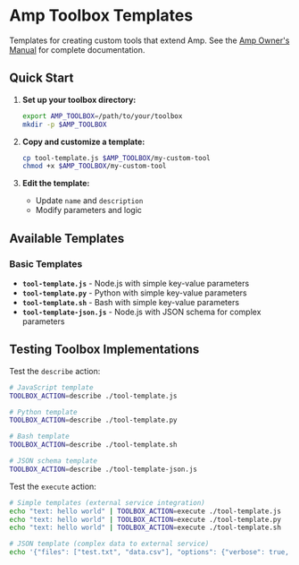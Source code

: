 # Amp Toolbox Templates

Templates for creating custom tools that extend Amp. See the [Amp Owner's Manual](https://ampcode.com/manual#toolboxes) for complete documentation.

## Quick Start

1. **Set up your toolbox directory:**

   ```bash
   export AMP_TOOLBOX=/path/to/your/toolbox
   mkdir -p $AMP_TOOLBOX
   ```

2. **Copy and customize a template:**

   ```bash
   cp tool-template.js $AMP_TOOLBOX/my-custom-tool
   chmod +x $AMP_TOOLBOX/my-custom-tool
   ```

3. **Edit the template:**
   - Update `name` and `description`
   - Modify parameters and logic

## Available Templates

### Basic Templates

- **`tool-template.js`** - Node.js with simple key-value parameters
- **`tool-template.py`** - Python with simple key-value parameters  
- **`tool-template.sh`** - Bash with simple key-value parameters
- **`tool-template-json.js`** - Node.js with JSON schema for complex parameters

## Testing Toolbox Implementations

Test the `describe` action:

```bash
# JavaScript template
TOOLBOX_ACTION=describe ./tool-template.js

# Python template  
TOOLBOX_ACTION=describe ./tool-template.py

# Bash template
TOOLBOX_ACTION=describe ./tool-template.sh

# JSON schema template
TOOLBOX_ACTION=describe ./tool-template-json.js
```

Test the `execute` action:

```bash
# Simple templates (external service integration)
echo "text: hello world" | TOOLBOX_ACTION=execute ./tool-template.js
echo "text: hello world" | TOOLBOX_ACTION=execute ./tool-template.py  
echo "text: hello world" | TOOLBOX_ACTION=execute ./tool-template.sh

# JSON template (complex data to external service)
echo '{"files": ["test.txt", "data.csv"], "options": {"verbose": true, "format": "json", "priority": 8}}' | TOOLBOX_ACTION=execute ./tool-template-json.js
```
